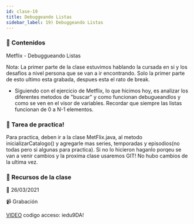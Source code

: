 ```yaml
---
id: clase-19
title: Debuggeando Listas
sidebar_label: 19) Debuggeando Listas 
---
```




### 📝 Contenidos

Metflix - Debuggueando Listas

Nota: La primer parte de la clase estuvimos hablando la cursada en si y los desafios a nivel persona que se van a ir encontrando. Solo la primer parte de esto ultimo esta grabada, despues esta el rato de break.

- Siguiendo con el ejercicio de Metflix, lo que hicimos hoy, es analizar los diferentes metodos de "buscar" y como funcionan debugueandlos y como se ven en el visor de variables. Recordar que siempre las listas funcionan de 0 a N-1 elementos.

### 🚀 Tarea de practica!

Para practica, deben ir a la clase MetFlix.java, al metodo inicializarCatalogo() y agregarle mas series, temporadas y episodios(no todas pero si algunas para practica). Si no lo hicieron haganlo porqeu se van a venir cambios y la proxima clase usaremos GIT! No hubo cambios de la ultima vez.


### 🚀 Recursos de la clase

📆 26/03/2021

📹 Grabación

[VIDEO](https://us02web.zoom.us/rec/share/R7hAN2NfS5PxgJoiOWNiGWmq1pMAvunQGE33acWU67rS4wu_n6DQkIIsCN1HZPjJ.euNNluja71z7dO4W)
codigo acceso: iedu9DA!

